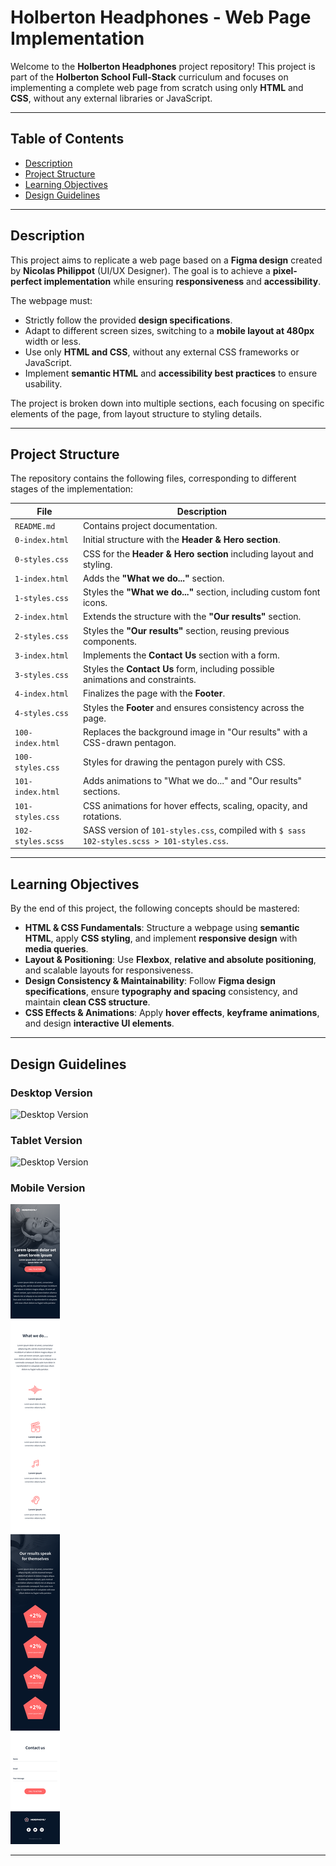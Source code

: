 # Holberton Headphones - Web Page Implementation

Welcome to the **Holberton Headphones** project repository! This project is part of the **Holberton School Full-Stack** curriculum and focuses on implementing a complete web page from scratch using only **HTML** and **CSS**, without any external libraries or JavaScript.

---

## Table of Contents

- [Description](#description)  
- [Project Structure](#project-structure)
- [Learning Objectives](#learning-objectives)
- [Design Guidelines](#design-guidelines)  

---

## Description

This project aims to replicate a web page based on a **Figma design** created by **Nicolas Philippot** (UI/UX Designer). The goal is to achieve a **pixel-perfect implementation** while ensuring **responsiveness** and **accessibility**.  

The webpage must:  

- Strictly follow the provided **design specifications**.  
- Adapt to different screen sizes, switching to a **mobile layout at 480px** width or less.  
- Use only **HTML and CSS**, without any external CSS frameworks or JavaScript.  
- Implement **semantic HTML** and **accessibility best practices** to ensure usability.  

The project is broken down into multiple sections, each focusing on specific elements of the page, from layout structure to styling details.

---

## Project Structure

The repository contains the following files, corresponding to different stages of the implementation:

| File              | Description                                                                                |
| ----------------- | ------------------------------------------------------------------------------------------ |
| `README.md`       | Contains project documentation.                                                            |
| `0-index.html`    | Initial structure with the **Header & Hero section**.                                      |
| `0-styles.css`    | CSS for the **Header & Hero section** including layout and styling.                        |
| `1-index.html`    | Adds the **"What we do..."** section.                                                      |
| `1-styles.css`    | Styles the **"What we do..."** section, including custom font icons.                       |
| `2-index.html`    | Extends the structure with the **"Our results"** section.                                  |
| `2-styles.css`    | Styles the **"Our results"** section, reusing previous components.                         |
| `3-index.html`    | Implements the **Contact Us** section with a form.                                         |
| `3-styles.css`    | Styles the **Contact Us** form, including possible animations and constraints.             |
| `4-index.html`    | Finalizes the page with the **Footer**.                                                    |
| `4-styles.css`    | Styles the **Footer** and ensures consistency across the page.                             |
| `100-index.html`  | Replaces the background image in "Our results" with a CSS-drawn pentagon.                  |
| `100-styles.css`  | Styles for drawing the pentagon purely with CSS.                                           |
| `101-index.html`  | Adds animations to "What we do..." and "Our results" sections.                             |
| `101-styles.css`  | CSS animations for hover effects, scaling, opacity, and rotations.                         |
| `102-styles.scss` | SASS version of `101-styles.css`, compiled with `$ sass 102-styles.scss > 101-styles.css`. |

---

## Learning Objectives

By the end of this project, the following concepts should be mastered:

- **HTML & CSS Fundamentals**: Structure a webpage using **semantic HTML**, apply **CSS styling**, and implement **responsive design** with **media queries**.  
- **Layout & Positioning**: Use **Flexbox**, **relative and absolute positioning**, and scalable layouts for responsiveness.  
- **Design Consistency & Maintainability**: Follow **Figma design specifications**, ensure **typography and spacing** consistency, and maintain **clean CSS structure**.  
- **CSS Effects & Animations**: Apply **hover effects**, **keyframe animations**, and design **interactive UI elements**.  

---

## Design Guidelines

### Desktop Version

![Desktop Version](Screenshots/desktop.png)

### Tablet Version

![Desktop Version](Screenshots/tablet.png)

### Mobile Version

![Desktop Version](Screenshots/mobile.png)

---
